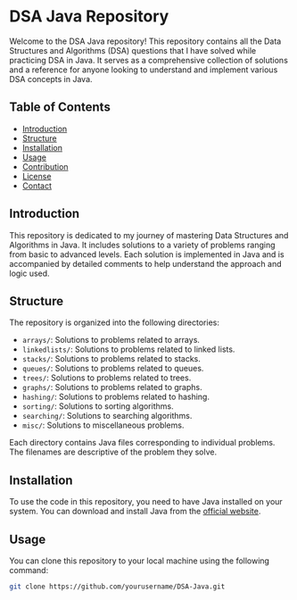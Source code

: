 # DSA Java Repository

Welcome to the DSA Java repository! This repository contains all the Data Structures and Algorithms (DSA) questions that I have solved while practicing DSA in Java. It serves as a comprehensive collection of solutions and a reference for anyone looking to understand and implement various DSA concepts in Java.

## Table of Contents

- [Introduction](#introduction)
- [Structure](#structure)
- [Installation](#installation)
- [Usage](#usage)
- [Contribution](#contribution)
- [License](#license)
- [Contact](#contact)

## Introduction

This repository is dedicated to my journey of mastering Data Structures and Algorithms in Java. It includes solutions to a variety of problems ranging from basic to advanced levels. Each solution is implemented in Java and is accompanied by detailed comments to help understand the approach and logic used.

## Structure

The repository is organized into the following directories:

- `arrays/`: Solutions to problems related to arrays.
- `linkedlists/`: Solutions to problems related to linked lists.
- `stacks/`: Solutions to problems related to stacks.
- `queues/`: Solutions to problems related to queues.
- `trees/`: Solutions to problems related to trees.
- `graphs/`: Solutions to problems related to graphs.
- `hashing/`: Solutions to problems related to hashing.
- `sorting/`: Solutions to sorting algorithms.
- `searching/`: Solutions to searching algorithms.
- `misc/`: Solutions to miscellaneous problems.

Each directory contains Java files corresponding to individual problems. The filenames are descriptive of the problem they solve.

## Installation

To use the code in this repository, you need to have Java installed on your system. You can download and install Java from the [official website](https://www.oracle.com/java/technologies/javase-downloads.html).

## Usage

You can clone this repository to your local machine using the following command:

```bash
git clone https://github.com/yourusername/DSA-Java.git
